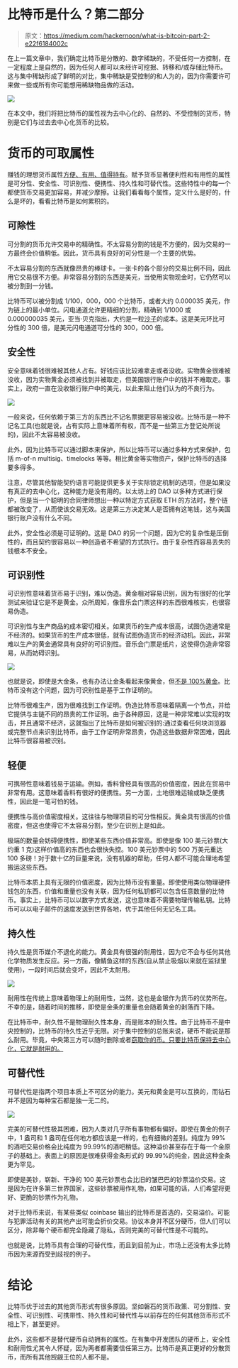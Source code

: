 # 比特币是什么？第二部分

> 原文：<https://medium.com/hackernoon/what-is-bitcoin-part-2-e22f6184002c>

在上一篇文章中，我们确定比特币是分散的、数字稀缺的，不受任何一方控制，在一定程度上是自然的，因为任何人都可以未经许可挖掘、转移和/或存储比特币。这与集中稀缺形成了鲜明的对比，集中稀缺是受控制的和人为的，因为你需要许可来做一些或所有你可能想用稀缺物品做的活动。

![](img/d3cf88eebf3e24d4ab950a7b3bc87f16.png)

在本文中，我们将把比特币的属性视为去中心化的、自然的、不受控制的货币，特别是它们与过去去中心化货币的比较。

# 货币的可取属性

赚钱的理想货币属性[方便、有用、值得持有](/@vijayboyapati/the-bullish-case-for-bitcoin-6ecc8bdecc1)。赋予货币显著便利性和有用性的属性是可分性、安全性、可识别性、便携性、持久性和可替代性。这些特性中的每一个都使货币交易更加容易，并减少摩擦。让我们看看每个属性，定义什么是好的，什么是坏的，看看比特币是如何累积的。

## 可除性

可分割的货币允许交易中的精确性。不太容易分割的钱是不方便的，因为交易的一方最终会价值稍低。因此，货币具有良好的可分性是一个主要的优势。

不太容易分割的东西就像昂贵的棒球卡。一张卡的各个部分的交易比例不同，因此用它交易很不方便。非常容易分割的东西是美元，当使用实物现金时，它仍然可以被分割到一分钱。

比特币可以被分割成 1/100，000，000 个比特币，或者大约 0.000035 美元，作为链上的最小单位。闪电通道允许更精细的分割，精确到 1/1000 或 0.000000035 美元，亚当·贝克指出，大约是一粒[沙子](https://twitter.com/adam3us/status/1077024497939685376)的成本。这是美元环比可分性的 300 倍，是美元闪电通道可分性的 300，000 倍。

## 安全性

安全意味着钱很难被其他人占有。好钱应该比较难拿走或者没收。实物黄金很难被没收，因为实物黄金必须被找到并被取走，但美国银行账户中的钱并不难取走。事实上，政府一直在没收银行账户中的美元，以此来阻止他们认为的不良行为。

![](img/69eda83632995a1a7c84612549114b2f.png)

一般来说，任何依赖于第三方的东西比不记名票据更容易被没收。比特币是一种不记名工具(也就是说，占有实际上意味着所有权，而不是一些第三方登记处所说的)，因此不太容易被没收。

此外，因为比特币可以通过脚本来保护，所以比特币可以通过多种方式来保护，包括 m-of-n multisig、timelocks 等等。相比黄金等实物资产，保护比特币的选择要多得多。

注意，尽管其他智能契约语言可能提供更多关于实际锁定机制的选项，但是如果没有真正的去中心化，这种能力是没有用的。以太坊上的 DAO 以多种方式进行保护，但是当一个聪明的合同律师想出一种以特定方式获取 ETH 的方法时，整个链都被改变了，从而使该交易无效。这是第三方决定某人是否拥有这笔钱，这与美国银行账户没有什么不同。

此外，安全性必须是可证明的。这是 DAO 的另一个问题，因为它的复杂性是压倒性的，而且契约很容易以一种创造者不希望的方式执行。由于复杂性而容易丢失的钱根本不安全。

## 可识别性

可识别性意味着货币易于识别，难以伪造。黄金相对容易识别，因为有很好的化学测试来验证它是不是黄金。众所周知，像音乐会门票这样的东西很难核实，也很容易伪造。

可识别性与生产商品的成本密切相关。如果货币的生产成本很高，试图伪造通常是不经济的。如果货币的生产成本很低，就有试图伪造货币的经济动机。因此，非常难以生产的黄金通常具有良好的可识别性。音乐会门票是纸片，这使得伪造非常容易，从而妨碍识别。

![](img/dbc0e35ec8c4ce0fc8bed159d5d68a49.png)

也就是说，即使是大金条，也有办法让金条看起来像黄金，但[不是 100%黄金](https://www.businessinsider.com/tungsten-filled-gold-bars-found-in-new-york-2012-9)。比特币没有这个问题，因为可识别性是基于工作证明的。

比特币很难生产，因为很难找到工作证明。伪造比特币意味着隔离一个节点，并给它提供与主链不同的昂贵的工作证明。由于各种原因，这是一种非常难以实现的攻击，并且通常不经济，这就指出了比特币是如何被识别的:通过查看任何块浏览器或完整节点来识别比特币。由于工作证明非常昂贵，伪造这些数据非常困难，因此比特币很容易被识别。

## 轻便

可携带性意味着钱易于运输。例如，香料曾经具有很高的价值密度，因此在贸易中非常有用。这意味着香料有很好的便携性。另一方面，土地很难运输或缺乏便携性，因此是一笔可怕的钱。

便携性与高价值密度相关。这往往与物理项目的可分性相反。黄金具有很高的价值密度，但这也使得它不太容易分割，至少在识别上是如此。

极端的数量会妨碍便携性，即使某些东西价值非常高。即使是像 100 美元钞票(大约重 1 克)这样价值高的东西也会很快失控。100 美元钞票中的 500 万美元重达 100 多磅！对于数十亿的巨量来说，没有机器的帮助，任何人都不可能合理地希望搬运这些东西。

比特币本质上具有无限的价值密度，因为比特币没有重量。即使使用类似物理硬件钱包的东西，价值和重量也没有关联，因为任何私钥都可以包含任意数量的比特币。事实上，比特币可以以数字方式发送，这也意味着不需要物理传输私钥。比特币可以以电子邮件的速度发送到世界各地，优于其他任何无记名工具。

## 持久性

持久性是货币媒介不退化的能力。黄金具有很强的耐用性，因为它不会与任何其他化学物质发生反应。另一方面，像鲭鱼这样的东西(自从禁止吸烟以来就在监狱里使用)，一段时间后就会变坏，因此不太耐用。

![](img/9873fd2609ea20cbd63d3fff2da056ba.png)

耐用性在传统上意味着物理上的耐用性，当然，这也是金银作为货币的优势所在。不幸的是，随着时间的推移，即使是金条的重量也会随着黄金的剥落而下降。

在比特币中，耐久性不是物理耐久性本身，而是账本的耐久性。由于比特币不是中央控制的，比特币的持久性近乎无限。对于集中控制的总账来说，硬币不能说是那么耐用。毕竟，中央第三方可以随时删除或者[窃取你的币。只要比特币保持去中心化，它就是耐用的。](https://www.reddit.com/r/Bitcoin/comments/7jj5pc/wow_new_garzik_bitcoin_fork_set_up_to_steal/)

## 可替代性

可替代性是指两个项目本质上不可区分的能力。美元和黄金是可以互换的，而钻石并不是因为每种宝石都是独一无二的。

![](img/98148b2fb10a9f733e52363828f5f11b.png)

完美的可替代性极其困难，因为人类对几乎所有事物都有偏好。即使在黄金的例子中，1 盎司和 1 盎司在任何地方都应该是一样的，也有细微的差别。纯度为 99%的酒吧交易价格会比纯度为 99.99%的酒吧稍低。这种溢价甚至存在于每一个金原子的基础上。表面上的原因是很难获得金条形式的 99.99%的纯金，因此这种金条更为罕见。

即使是美钞，崭新、干净的 100 美元钞票也会比旧的皱巴巴的钞票溢价交易。这是因为在许多第三世界国家，这些钞票被用作礼物，如果可能的话，人们希望将更好、更脆的钞票作为礼物。

对于比特币来说，有某些类似 coinbase 输出的比特币是首选的，交易溢价。可能与犯罪活动有关的其他产出可能会折价交易。协议本身并不区分硬币，但人们可以区分，除非每个硬币都完全隐藏了隐私，否则完美的可替代性是不可能的。

也就是说，比特币具有合理的可替代性，而且到目前为止，市场上还没有太多比特币因为来源而受到歧视的例子。

# 结论

比特币优于过去的其他货币形式有很多原因。坚如磐石的货币政策、可分割性、安全性、可识别性、可携带性、持久性和可替代性与以前存在的任何其他货币形式不相上下，甚至更好。

此外，这些都不是替代硬币自动拥有的属性。在有集中开发团队的硬币上，安全性和耐用性尤其令人怀疑，因为两者都需要信任第三方。比特币是真正更好的分散货币，而所有其他觊觎王位的人都不是。